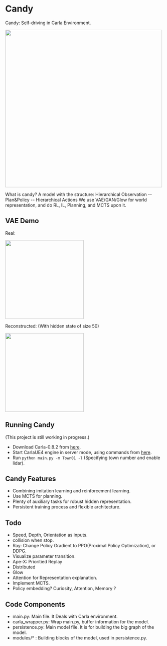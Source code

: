 # Candy
Candy: Self-driving in Carla Environment.

<img src="https://github.com/createamind/candy/blob/master/screenshots/candy.png" width="500"/>

What is candy? A model with the structure: Hierarchical Observation -- Plan&Policy -- Hierarchical Actions
We use VAE/GAN/Glow for world representation, and do RL, IL, Planning, and MCTS upon it.


## VAE Demo
Real:

<img src="https://github.com/createamind/candy/blob/master/screenshots/real1.png" width="250"/>

Reconstructed: (With hidden state of size 50)

<img src="https://github.com/createamind/candy/blob/master/screenshots/reconstruct1.png" width="250"/>



## Running Candy
(This project is still working in progress.)
* Download Carla-0.8.2 from [here][carlarelease].
* Start CarlaUE4 engine in server mode, using commands from [here][carlagithub].
* Run `python main.py -m Town01 -l` (Specifying town number and enable lidar).

[carlagithub]: http://carla.readthedocs.io/en/latest/running_simulator_standalone/
[carlarelease]: https://github.com/carla-simulator/carla/releases


## Candy Features
* Combining imitation learning and reinforcement learning.
* Use MCTS for planning.
* Plenty of auxiliary tasks for robust hidden representation.
* Persistent training process and flexible architecture.

## Todo
* Speed, Depth, Orientation as inputs.
* collision when stop.
* Ray: Change Policy Gradient to PPO(Proximal Policy Optimization), or DDPG.
* Visualize parameter transition.
* Ape-X: Prioritied Replay
* Distributed
* Glow
* Attention for Representation explanation.
* Implement MCTS.
* Policy embedding? Curiosity, Attention, Memory ?

## Code Components
* main.py: Main file. It Deals with Carla environment.
* carla_wrapper.py: Wrap main.py, buffer information for the model.
* persistence.py: Main model file. It is for building the big graph of the model.
* modules/* : Building blocks of the model, used in persistence.py.


